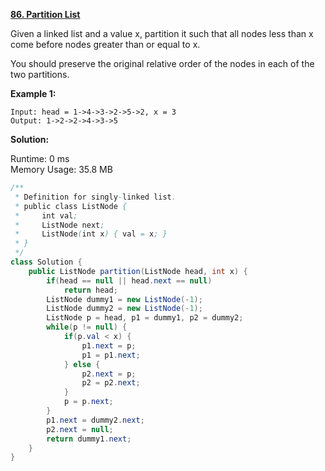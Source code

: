 **[86. Partition List](https://leetcode.com/problems/partition-list/)**

Given a linked list and a value x, partition it such that all nodes less than x come before nodes greater than or equal to x.

You should preserve the original relative order of the nodes in each of the two partitions.

**Example 1:**

```
Input: head = 1->4->3->2->5->2, x = 3
Output: 1->2->2->4->3->5

```


**Solution:**

Runtime: 0 ms<br/>
Memory Usage: 35.8 MB

```java
/**
 * Definition for singly-linked list.
 * public class ListNode {
 *     int val;
 *     ListNode next;
 *     ListNode(int x) { val = x; }
 * }
 */
class Solution {
    public ListNode partition(ListNode head, int x) {
        if(head == null || head.next == null)
            return head;
        ListNode dummy1 = new ListNode(-1);
        ListNode dummy2 = new ListNode(-1);
        ListNode p = head, p1 = dummy1, p2 = dummy2;
        while(p != null) {
            if(p.val < x) {
                p1.next = p;
                p1 = p1.next;
            } else {
                p2.next = p;
                p2 = p2.next;
            }
            p = p.next;
        }
        p1.next = dummy2.next;
        p2.next = null;
        return dummy1.next;
    }
}

```



